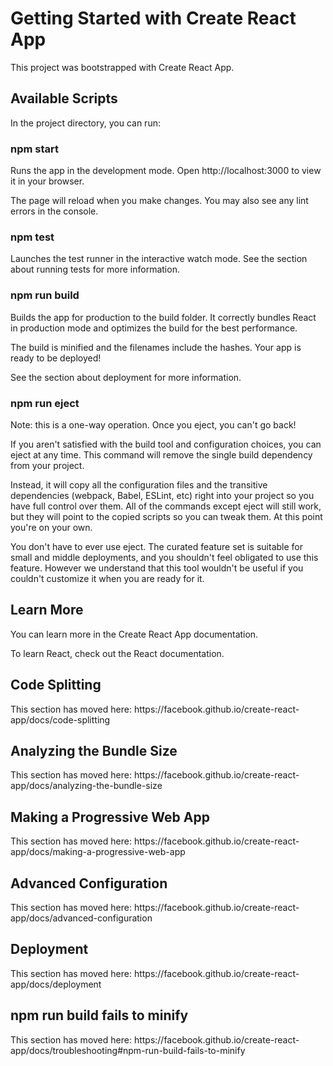 <h1>Getting Started with Create React App</h1>
This project was bootstrapped with Create React App.

<h2>Available Scripts</h2>
In the project directory, you can run:

<h3>npm start</h3>
Runs the app in the development mode.
Open http://localhost:3000 to view it in your browser.

The page will reload when you make changes.
You may also see any lint errors in the console.

<h3>npm test</h3>
Launches the test runner in the interactive watch mode.
See the section about running tests for more information.

<h3>npm run build</h3>
Builds the app for production to the build folder.
It correctly bundles React in production mode and optimizes the build for the best performance.

The build is minified and the filenames include the hashes.
Your app is ready to be deployed!

See the section about deployment for more information.

<h3>npm run eject</h3>
Note: this is a one-way operation. Once you eject, you can't go back!

If you aren't satisfied with the build tool and configuration choices, you can eject at any time. This command will remove the single build dependency from your project.

Instead, it will copy all the configuration files and the transitive dependencies (webpack, Babel, ESLint, etc) right into your project so you have full control over them. All of the commands except eject will still work, but they will point to the copied scripts so you can tweak them. At this point you're on your own.

You don't have to ever use eject. The curated feature set is suitable for small and middle deployments, and you shouldn't feel obligated to use this feature. However we understand that this tool wouldn't be useful if you couldn't customize it when you are ready for it.

<h2>Learn More</h2>
You can learn more in the Create React App documentation.

To learn React, check out the React documentation.

<h2>Code Splitting</h2>
This section has moved here: https://facebook.github.io/create-react-app/docs/code-splitting

<h2>Analyzing the Bundle Size</h2>
This section has moved here: https://facebook.github.io/create-react-app/docs/analyzing-the-bundle-size

<h2>Making a Progressive Web App</h2>
This section has moved here: https://facebook.github.io/create-react-app/docs/making-a-progressive-web-app

<h2>Advanced Configuration</h2>
This section has moved here: https://facebook.github.io/create-react-app/docs/advanced-configuration

<h2>Deployment</h2>
This section has moved here: https://facebook.github.io/create-react-app/docs/deployment

<h2>npm run build fails to minify</h2>
This section has moved here: https://facebook.github.io/create-react-app/docs/troubleshooting#npm-run-build-fails-to-minify
